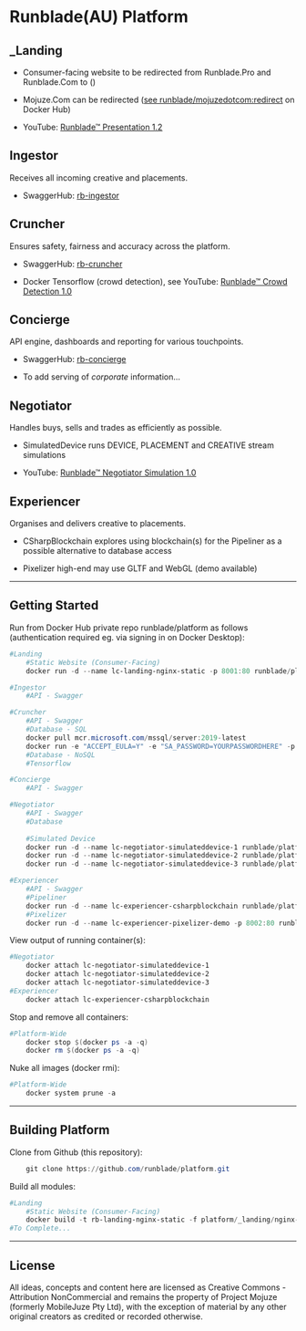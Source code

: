 # Runblade(AU) Platform

## _Landing

* Consumer-facing website to be redirected from Runblade.Pro and Runblade.Com to ()

* Mojuze.Com can be redirected ([see runblade/mojuzedotcom:redirect](https://hub.docker.com/repository/docker/runblade/mojuzedotcom) on Docker Hub)

* YouTube: [Runblade™ Presentation 1.2](https://youtu.be/_YeRkaNMjMU)

## Ingestor

Receives all incoming creative and placements.

* SwaggerHub: [rb-ingestor](https://app.swaggerhub.com/apis/runblade/ingestor/1.0.0)

## Cruncher

Ensures safety, fairness and accuracy across the platform.

* SwaggerHub: [rb-cruncher](https://app.swaggerhub.com/apis/runblade/cruncher/1.0.0)

* Docker Tensorflow (crowd detection), see YouTube: [Runblade™ Crowd Detection 1.0](https://youtu.be/rkwSw_xYqD4)

## Concierge

API engine, dashboards and reporting for various touchpoints.

* SwaggerHub: [rb-concierge](https://app.swaggerhub.com/apis/runblade/concierge/1.0.0)

* To add serving of _corporate_ information...

## Negotiator

Handles buys, sells and trades as efficiently as possible.

* SimulatedDevice runs DEVICE, PLACEMENT and CREATIVE stream simulations

* YouTube: [Runblade™ Negotiator Simulation 1.0](https://youtu.be/y9X8OE2TCwA)

## Experiencer

Organises and delivers creative to placements.

* CSharpBlockchain explores using blockchain(s) for the Pipeliner as a possible alternative to database access

* Pixelizer high-end may use GLTF and WebGL (demo available)

---

## Getting Started

Run from Docker Hub private repo runblade/platform as follows (authentication required eg. via signing in on Docker Desktop):

```PowerShell
#Landing
    #Static Website (Consumer-Facing)
    docker run -d --name lc-landing-nginx-static -p 8001:80 runblade/platform:rb-landing-nginx-static

#Ingestor
    #API - Swagger

#Cruncher
    #API - Swagger
    #Database - SQL
    docker pull mcr.microsoft.com/mssql/server:2019-latest
    docker run -e "ACCEPT_EULA=Y" -e "SA_PASSWORD=YOURPASSWORDHERE" -p 1433:1433 mcr.microsoft.com/mssql/server:2019-latest
    #Database - NoSQL
    #Tensorflow

#Concierge
    #API - Swagger

#Negotiator
    #API - Swagger
    #Database
    
    #Simulated Device
    docker run -d --name lc-negotiator-simulateddevice-1 runblade/platform:rb-negotiator-simulateddevice DEVICE
    docker run -d --name lc-negotiator-simulateddevice-2 runblade/platform:rb-negotiator-simulateddevice PLACEMENT
    docker run -d --name lc-negotiator-simulateddevice-3 runblade/platform:rb-negotiator-simulateddevice CREATIVE

#Experiencer
    #API - Swagger
    #Pipeliner
    docker run -d --name lc-experiencer-csharpblockchain runblade/platform:rb-experiencer-csharpblockchain 10
    #Pixelizer
    docker run -d --name lc-experiencer-pixelizer-demo -p 8002:80 runblade/platform:rb-experiencer-pixelizer-demo
```

View output of running container(s):

```PowerShell
#Negotiator
    docker attach lc-negotiator-simulateddevice-1
    docker attach lc-negotiator-simulateddevice-2
    docker attach lc-negotiator-simulateddevice-3
#Experiencer
    docker attach lc-experiencer-csharpblockchain
```

Stop and remove all containers:

```PowerShell
#Platform-Wide
    docker stop $(docker ps -a -q)
    docker rm $(docker ps -a -q)
```

Nuke all images (docker rmi):

```PowerShell
#Platform-Wide
    docker system prune -a
```

---

## Building Platform

Clone from Github (this repository): 

```Powershell
    git clone https://github.com/runblade/platform.git
```

Build all modules:

```Powershell
#Landing
    #Static Website (Consumer-Facing)
    docker build -t rb-landing-nginx-static -f platform/_landing/nginx-static/Dockerfile platform/_landing/nginx-static
#To Complete...
```

---

## License

All ideas, concepts and content here are licensed as Creative Commons - Attribution NonCommercial and remains the property of Project Mojuze (formerly MobileJuze Pty Ltd), with the exception of material by any other original creators as credited or recorded otherwise.
